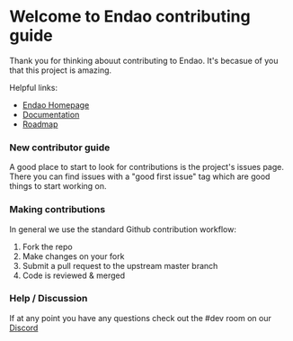# Welcome to Endao contributing guide

Thank you for thinking abouut contributing to Endao. It's becasue of you that this project is amazing.

Helpful links:

- [Endao Homepage](https://endao.finance)
- [Documentation](<[https://docs.endao.finance/main/](https://docs.endao.finance/main/)>)
- [Roadmap](<[https://roadmap.endao.finance](https://roadmap.endao.finance/)>)

### New contributor guide

A good place to start to look for contributions is the project's issues page. There you can find issues with a "good first issue" tag which are good things to start working on.

### Making contributions

In general we use the standard Github contribution workflow:

1. Fork the repo
2. Make changes on your fork
3. Submit a pull request to the upstream master branch
4. Code is reviewed & merged

### Help / Discussion

If at any point you have any questions check out the #dev room on our [Discord](https://discord.gg/2zYMwgKnWb)

